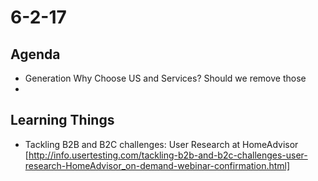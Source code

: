 # 6-2-17

## Agenda 

- Generation Why Choose US and Services? Should we remove those 
- 



## Learning Things 

- Tackling B2B and B2C challenges: User Research at HomeAdvisor  [http://info.usertesting.com/tackling-b2b-and-b2c-challenges-user-research-HomeAdvisor_on-demand-webinar-confirmation.html]

